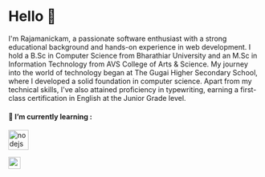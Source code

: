<h1 align="left">Hello 👋</h1>
<p align="left">I'm Rajamanickam, a passionate software enthusiast with a strong educational background and hands-on experience in web development. I hold a B.Sc in Computer Science from Bharathiar University and an M.Sc in Information Technology from AVS College of Arts & Science. My journey into the world of technology began at The Gugai Higher Secondary School, where I developed a solid foundation in computer science. Apart from my technical skills, I've also attained proficiency in typewriting, earning a first-class certification in English at the Junior Grade level.</p>

<h4>🌱 I’m currently learning : </h4>
<p align="left" padding="10">
<img width="40" height="40" src="https://img.icons8.com/color/48/nodejs.png" alt="nodejs"/> <p> <img width="24" height="24" src="https://img.icons8.com/external-tal-revivo-color-tal-revivo/24/external-mongodb-a-cross-platform-document-oriented-database-program-logo-color-tal-revivo.png" alt="external-mongodb-a-cross-platform-document-oriented-database-program-logo-color-tal-revivo"/>
</p>
